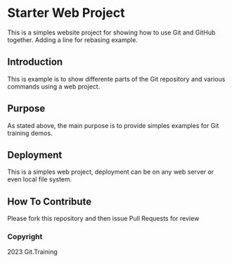 # Starter Web Project

This is a simples website project for showing how to use Git and GitHub together. Adding a line for rebasing example.

## Introduction

This is example is to show differente parts of the Git repository and various commands using a web project.

## Purpose
As stated above, the main purpose is to provide simples examples for Git training demos.

## Deployment

This is a simples web project, deployment can be on any web server or even local file system.

## How To Contribute

Please fork this repository and then issue Pull Requests for review

### Copyright

2023 Git.Training